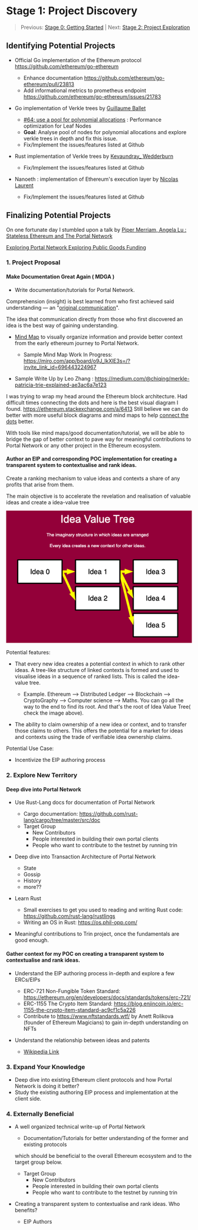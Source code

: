# Stage 1: Project Discovery

  

> Previous: [Stage 0: Getting Started](./stage-0-getting-started.md) | Next: [Stage 2: Project Exploration](./stage-2-project-exploration.md)

  
## Identifying Potential Projects

 - Official Go implementation of the Ethereum protocol https://github.com/ethereum/go-ethereum
    - Enhance documentation https://github.com/ethereum/go-ethereum/pull/23813
    -  Add informational metrics to prometheus endpoint https://github.com/ethereum/go-ethereum/issues/21783


- Go implementation of Verkle trees by [Guillaume Ballet](https://github.com/gballet)
    -  [#64: use a pool for polynomial allocations](https://github.com/gballet/go-verkle/issues/64) : Performance optimization for Leaf Nodes
    -   **Goal**: Analyse pool of nodes for polynomial allocations and explore verkle trees in depth and fix this issue.
    -  Fix/Implement the issues/features listed at Github

- Rust implementation of Verkle trees by [Kevaundray_ Wedderburn](https://github.com/kevaundray) 
    -    Fix/Implement the issues/features listed at Github


-  Nanoeth : implementation of Ethereum's execution layer by [Nicolas Laurent](https://github.com/norswap/)
   - Fix/Implement the issues/features listed at Github




## Finalizing Potential Projects

On one fortunate day I stumbled upon a talk by [Piper Merriam, Angela Lu : Stateless Ethereum and The Portal Network](https://www.youtube.com/watch?v=jAX_bgcESoc) 

[Exploring Portal Network ](./sources/ethereum-portal-network.md)
[Exploring Public Goods Funding](./sources/public-goods-funding.md)


### 1. Project Proposal


####  Make Documentation Great Again ( MDGA )


 
- Write documentation/tutorials for Portal Network. 
  
 Comprehension (insight) is best learned from who first achieved said understanding — an "[original communication](https://en.wikipedia.org/wiki/How_to_Read_a_Book)".

The idea that communication directly from those who first discovered an idea is the best way of gaining understanding.


-    [Mind Map](https://www.wikiwand.com/en/Mind_map) to visually organize information and provide better context from the early ethereum journey to Portal Network. 

      -    Sample Mind Map Work In Progress: https://miro.com/app/board/o9J_lkXlE3s=/?invite_link_id=696443224967


 - Sample Write Up by Leo Zhang : https://medium.com/@chiqing/merkle-patricia-trie-explained-ae3ac6a7e123

I was trying to wrap my head around the Ethereum block architecture. Had difficult times connecting the dots and here is the best visual diagram I found. https://ethereum.stackexchange.com/a/6413 Still believe we can do better with more useful block diagrams and mind maps to help [connect the dots](https://news.stanford.edu/2005/06/14/jobs-061505/) better.

With tools like mind maps/good documentation/tutorial, we will be able to bridge the gap of better context to pave way for meaningful contributions to Portal Network or any other project in the Ethereum ecosystem.

 
####  Author an EIP and corresponding POC implementation for creating a transparent system to contextualise and rank ideas.

Create a ranking mechanism to value ideas and contexts a share of any profits that arise from them.

The main objective is to accelerate the revelation and realisation of valuable ideas and create a idea-value tree

![Idea Value Tree](./sources/idea-tree.png)

Potential features:
-  That every new idea creates a potential context in which to rank other ideas. A tree-like structure of linked contexts is formed and used to visualise ideas in a sequence of ranked lists. This is called the idea-value tree.

    - Example. Ethereum --> Distributed Ledger --> Blockchain --> CryptoGraphy -->  Computer science --> Maths. You can go all the way to the end to find its root. And that's the root of Idea Value Tree( check the image above). 


-  The ability to claim ownership of a new idea or context, and to transfer those claims to others. This offers the potential for a market for ideas and contexts using the trade of verifiable idea ownership claims.

Potential Use Case:
- Incentivize the EIP authoring process

### 2. Explore New Territory

  
#### Deep dive into Portal Network
    
- Use Rust-Lang docs for documentation of Portal Network 
    -    Cargo documentation: https://github.com/rust-lang/cargo/tree/master/src/doc
    - Target Group
        - New Contributors
        - People interested in building their own portal clients
        - People who want to contribute to the testnet by running trin

- Deep dive into Transaction Architecture   of Portal Network    
    - State
    - Gossip
    - History
    - more??
    
-  Learn Rust 
    -  Small exercises to get you used to reading and writing Rust code: https://github.com/rust-lang/rustlings
    -  Writing an OS in Rust: https://os.phil-opp.com/ 

-  Meaningful contributions to Trin project, once the fundamentals are good enough.
 

#### Gather context for my POC on creating a transparent system to contextualise and rank ideas.
 - Understand the EIP authoring process in-depth and explore a few ERCs/EIPs
     -   ERC-721 Non-Fungible Token Standard:  https://ethereum.org/en/developers/docs/standards/tokens/erc-721/
     -   ERC-1155 The Crypto Item Standard:  https://blog.enjincoin.io/erc-1155-the-crypto-item-standard-ac9cf1c5a226
     -   Contribute to https://www.nftstandards.wtf/ by Anett Rolikova (founder of Ethereum Magicians) to gain in-depth understanding on NFTs

 - Understand the relationship between ideas and patents  
     - [Wikipedia Link](https://www.wikiwand.com/en/Idea#/Relationship_of_ideas_to_modern_legal_time-_and_scope-limited_monopolies)  


 

### 3. Expand Your Knowledge

- Deep dive into existing Ethereum client protocols and how Portal Network is doing it better?
- Study the existing authoring EIP process and implementation at the client side.
  

### 4. Externally Beneficial

-  A well organized technical write-up of Portal Network
   - Documentation/Tutorials for better understanding of the former and existing protocols

   which should be beneficial to the overall Ethereum ecosystem and to the target group below. 

   - Target Group
        - New Contributors
        - People interested in building their own portal clients
        - People who want to contribute to the testnet by running trin



- Creating a transparent system to contextualise and rank ideas. Who benefits?
    - EIP Authors